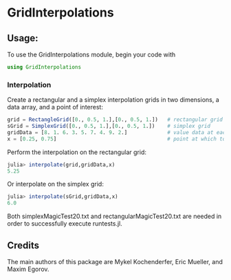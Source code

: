 # GridInterpolations
## Usage:

To use the GridInterpolations module, begin your code with

```julia
using GridInterpolations
```

### Interpolation

Create a rectangular and a simplex interpolation grids in two dimensions, a data array, and a point of interest:
```julia
grid = RectangleGrid([0., 0.5, 1.],[0., 0.5, 1.])  	# rectangular grid
sGrid = SimplexGrid([0., 0.5, 1.],[0., 0.5, 1.])	# simplex grid
gridData = [8. 1. 6. 3. 5. 7. 4. 9. 2.]            	# value data at each cut
x = [0.25, 0.75]  									# point at which to perform interpolation
```

Perform the interpolation on the rectangular grid:
```julia
julia> interpolate(grid,gridData,x)
5.25
```

Or interpolate on the simplex grid:
```julia
julia> interpolate(sGrid,gridData,x)
6.0
```

Both simplexMagicTest20.txt and rectangularMagicTest20.txt are needed in order to successfully execute runtests.jl.

## Credits

The main authors of this package are Mykel Kochenderfer, Eric Mueller, and Maxim Egorov.